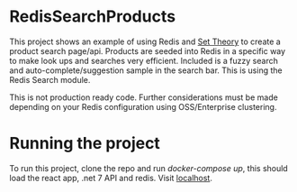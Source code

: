 # RedisSearchProducts

This project shows an example of using Redis and [Set Theory](https://plato.stanford.edu/entries/set-theory/#:~:text=Set%20theory%20is%20the%20mathematical,whose%20members%20are%20also%20sets.) to create a product search page/api. Products are seeded into Redis in a specific way to make look ups and searches very efficient. Included is a fuzzy search and auto-complete/suggestion sample in the search bar. This is using the Redis Search module.

This is not production ready code. Further considerations must be made depending on your Redis configuration using OSS/Enterprise clustering.

# Running the project

To run this project, clone the repo and run _docker-compose up_, this should load the react app, .net 7 API and redis. Visit [localhost](http://localhost).
